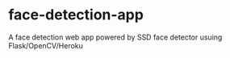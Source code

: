 # face-detection-app
A face detection web app powered by SSD face detector usuing Flask/OpenCV/Heroku
